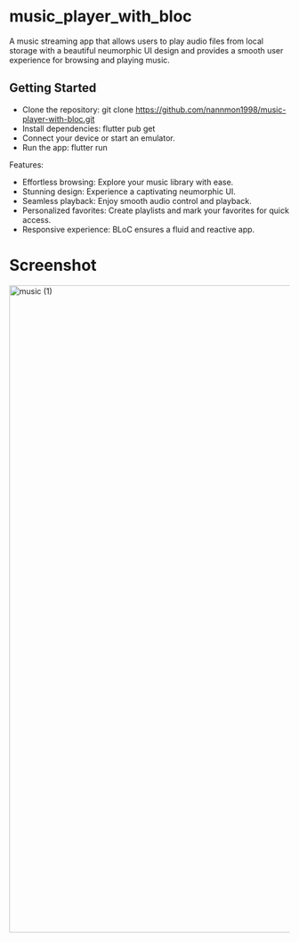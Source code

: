 # music_player_with_bloc

A music streaming app that allows users to play audio files from local storage with a beautiful neumorphic UI design and provides a smooth user experience for browsing and playing music.

## Getting Started

- Clone the repository: git clone https://github.com/nannmon1998/music-player-with-bloc.git
- Install dependencies: flutter pub get
- Connect your device or start an emulator.
- Run the app: flutter run

Features:

- Effortless browsing: Explore your music library with ease.
- Stunning design: Experience a captivating neumorphic UI.
- Seamless playback: Enjoy smooth audio control and playback.
- Personalized favorites: Create playlists and mark your favorites for quick access.
- Responsive experience: BLoC ensures a fluid and reactive app.

# Screenshot

<img width="1162" alt="music (1)" src="https://github.com/user-attachments/assets/9ddceaea-f4d0-4460-b46e-ffc4a45378cf">
